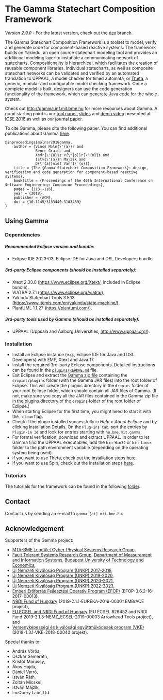 # The Gamma Statechart Composition Framework

*Version 2.9.0* - For the latest version, check out the [dev](https://github.com/ftsrg/gamma/tree/dev) branch.

The Gamma Statechart Composition Framework is a toolset to model, verify and generate code for component-based reactive systems. The framework builds on Yakindu, an open source statechart modeling tool and provides an additional modeling layer to instatiate a communicating network of statecharts. Compositionality is hierarchical, which facilitates the creation of reusable component libraries. Individual statecharts, as well as composite statechart networks can be validated and verified by an automated translation to UPPAAL, a model checker for timed automata, or [Theta](https://github.com/ftsrg/theta), a generic, modular and configurable model checking framework. Once a complete model is built, designers can use the code generation functionality of the framework, which can generate Java code for the whole system.

Check out http://gamma.inf.mit.bme.hu for more resources about Gamma. A good starting point is our [tool paper](https://inf.mit.bme.hu/sites/default/files/publications/icse18.pdf), [slides](https://www.slideshare.net/VinMol/icse2018-the-gamma-statechart-composition-framework-design-verification-and-code-generation-for-componentbased-reactive-systems) and [demo video](https://youtu.be/ng7lKd1wlDo) presented at [ICSE 2018](https://www.icse2018.org/event/icse-2018-demonstrations-the-gamma-statechart-composition-framework-design-verification-and-code-generation-for-component-based-reactive-systems) as well as our [journal paper](https://link.springer.com/article/10.1007/s10270-020-00806-5).

To cite Gamma, please cite the following paper. You can find additional publications about Gamma [here](http://ftsrg.mit.bme.hu/gamma/publications/#).

```
@inproceedings{molnar2018gamma,
    author = {Vince Moln{\'{a}}r and
              Bence Graics and
              Andr{\'{a}}s V{\"{o}}r{\"{o}}s and
              Istv{\'{a}}n Majzik and
              D{\'{a}}niel Varr{\'{o}}},
    title = {The {Gamma Statechart Composition Framework}: design, verification and code generation for component-based reactive systems},
    booktitle = {Proceedings of the 40th International Conference on Software Engineering: Companion Proceeedings},
    pages = {113--116},
    year = {2018},
    publisher = {ACM},
    doi = {10.1145/3183440.3183489}
}
```

## Using Gamma

### Dependencies

##### Recommended Eclipse version and bundle:
* Eclipse IDE 2023-03, Eclipse IDE for Java and DSL Developers bundle.

##### 3rd-party Eclipse components (should be installed separately):
* Xtext 2.30.0 (https://www.eclipse.org/Xtext/, included in Eclipse bundle),
* VIATRA 2.7.1 (https://www.eclipse.org/viatra/),
* Yakindu Statechart Tools 3.5.13 (https://www.itemis.com/en/yakindu/state-machine/).
* PlantUML 1.1.27 (https://plantuml.com/).

##### 3rd-party tools used by Gamma (should be installed separately):
* UPPAAL (Uppsala and Aalborg Universities, http://www.uppaal.org/).

### Installation

* Install an Eclipse instance (e.g., Eclipse IDE for Java and DSL Developers) with EMF, Xtext and Java 17.
* Install the required 3rd-party Eclipse components. Detailed instructions can be found in the [`plugins/README.md`](plugins/README.md) file.
* Exit Eclipse and extract the [Gamma zip file](https://inf.mit.bme.hu/sites/default/files/gamma/2_9_0/gamma-tool-2.9.0.zip) containing the `dropins/plugins` folder (with the Gamma JAR files) into the root folder of Eclipse. This will create the plugins directory in the `dropins` folder of your root Eclipse folder, which should contain all JAR files of Gamma. (If not, make sure you copy all the JAR files contained in the Gamma zip file in the plugins directory of the `dropins` folder of the root folder of Eclipse.)
* When starting Eclipse for the first time, you might need to start it with the `-clean` flag.
* Check if the plugin installed successfully in *Help > About Eclipse* and by clicking Installation Details. On the `Plug-ins tab`, sort the entries by `Plugin-in Id` and look for entries starting with `hu.bme.mit.gamma`.
* For formal verification, download and extract UPPAAL. In order to let Gamma find the UPPAAL executables, add the `bin-Win32` or `bin-Linux` folder to the path environment variable (depending on the operating system being used).
* If you want to use Theta, check out the installation steps [here](plugins/xsts/README.md).
* If you want to use Spin, check out the installation steps [here](plugins/promela/README.md).

### Tutorials

The tutorials for the framework can be found in the following [folder](tutorial).

## Contact

Contact us by sending an e-mail to `gamma [at] mit.bme.hu`.

## Acknowledgement

Supporters of the Gamma project:

* [MTA-BME Lendület Cyber-Physical Systems Research Group](http://lendulet.inf.mit.bme.hu/),
* [Fault Tolerant Systems Research Group](https://inf.mit.bme.hu/en), [Department of Measurement and Information Systems](https://www.mit.bme.hu/eng/), [Budapest University of Technology and Economics](http://www.bme.hu/?language=en),
* [Új Nemzeti Kiválóság Program (ÚNKP) 2017-2018](http://unkp.gov.hu),
* [Új Nemzeti Kiválóság Program (ÚNKP) 2019-2020](http://unkp.gov.hu),
* [Új Nemzeti Kiválóság Program (ÚNKP) 2020-2021](http://www.unkp.gov.hu/palyazatok/felsooktatasi-doktori-hallgatoi-doktorjelolti-kutatoi-osztondij/felsooktatasi-doktori),
* [Új Nemzeti Kiválóság Program (ÚNKP) 2022-2023](http://www.unkp.gov.hu/palyazatok/felsooktatasi-doktori),
* [Emberi Erőforrás Fejlesztési Operatív Program (EFOP)](http://www.eit.bme.hu/news/20170927-palyazati-felhivas-szakmai-osztondij?language=en) (EFOP-3.6.2-16-2017-00013),
* [NRDI Fund of Hungary](https://itea3.org/project/embrace.html) (2019-2.1.1-EUREKA-2019-00001 EMBrACE project),
* [EU ECSEL and NRDI Fund of Hungary](https://www.arrowhead.eu/arrowheadtools) (EU ECSEL 826452 and NRDI Fund 2019-2.1.3-NEMZ_ECSEL-2019-00003 Arrowhead Tools project), and
* [Versenyképességi és kiválósági együttműködések program (VKE)](https://prolan.hu/hu/oldal/VKE) (2018-1.3.1-VKE-2018-00040 projekt).

Special thanks to:

* András Vörös,
* Oszkár Semeráth,
* Kristóf Marussy,
* Ákos Hajdu,
* Dániel Varró,
* István Ráth,
* Zoltán Micskei,
* István Majzik,
* IncQuery Labs Ltd.
